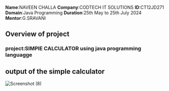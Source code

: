 **Name**:NAVEEN CHALLA
**Company**:CODTECH IT SOLUTIONS
**ID**:CT12JD271
**Domain**:Java Programming
**Duration**:25th May to 25th July 2024
**Mentor**:G.SRAVANI

## Overview of project
### project:SIMPlE CALCULATOR using java programming languagge
## output of the simple calculator
![Screenshot (8)](https://github.com/user-attachments/assets/6c5acd3c-34d5-40ad-b12f-10547295c2e1)



